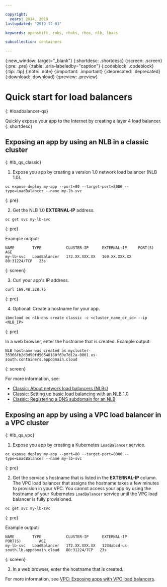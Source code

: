 ```yaml
---

copyright:
  years: 2014, 2019
lastupdated: "2019-12-03"

keywords: openshift, roks, rhoks, rhos, nlb, lbaas

subcollection: containers

---
```


{:new_window: target="_blank"}
{:shortdesc: .shortdesc}
{:screen: .screen}
{:pre: .pre}
{:table: .aria-labeledby="caption"}
{:codeblock: .codeblock}
{:tip: .tip}
{:note: .note}
{:important: .important}
{:deprecated: .deprecated}
{:download: .download}
{:preview: .preview}

# Quick start for load balancers
{: #loadbalancer-qs}

Quickly expose your app to the Internet by creating a layer 4 load balancer.
{: shortdesc}

## Exposing an app by using an NLB in a classic cluster
{: #lb_qs_classic}

1. Expose you app by creating a version 1.0 network load balancer (NLB 1.0).
  ```
  oc expose deploy my-app --port=80 --target-port=8080 --type=LoadBalancer --name my-lb-svc
  ```
  {: pre}

2. Get the NLB 1.0 **EXTERNAL-IP** address.
  ```
  oc get svc my-lb-svc
  ```
  {: pre}

  Example output:
  ```
  NAME        TYPE           CLUSTER-IP      EXTERNAL-IP     PORT(S)        AGE
  my-lb-svc   LoadBalancer   172.XX.XXX.XX   169.XX.XXX.XX   80:31224/TCP   23s
  ```
  {: screen}
  

3. Curl your app's IP address.
  ```
  curl 169.48.228.75
  ```
  {: pre}

4. Optional: Create a hostname for your app.
  ```
  ibmcloud oc nlb-dns create classic -c <cluster_name_or_id> --ip <NLB_IP>
  ```
  {: pre}

  In a web browser, enter the hostname that is created. Example output:
  ```
  NLB hostname was created as mycluster-35366fb2d3d90fd50548180f69e7d12a-0001.us-south.containers.appdomain.cloud
  ```
  {: screen}

For more information, see:
* [<ff-roks311-vpc>Classic: </ff-roks311-vpc>About network load balancers (NLBs)](/docs/openshift?topic=openshift-loadbalancer-about)
* [<ff-roks311-vpc>Classic: </ff-roks311-vpc>Setting up basic load balancing with an NLB 1.0](/docs/openshift?topic=openshift-loadbalancer)
* [<ff-roks311-vpc>Classic: </ff-roks311-vpc>Registering a DNS subdomain for an NLB](/docs/openshift?topic=openshift-loadbalancer_hostname)

## Exposing an app by using a VPC load balancer in a VPC cluster
{: #lb_qs_vpc}

1. Expose you app by creating a Kubernetes `LoadBalancer` service.
  ```
  oc expose deploy my-app --port=80 --target-port=8080 --type=LoadBalancer --name my-lb-svc
  ```
  {: pre}

2. Get the service's hostname that is listed in the **EXTERNAL-IP** column. The VPC load balancer that assigns the hostname takes a few minutes to provision in your VPC. You cannot access your app by using the hostname of your Kubernetes `LoadBalancer` service until the VPC load balancer is fully provisioned.
  ```
  oc get svc my-lb-svc
  ```
  {: pre}

  Example output:
  ```
  NAME        TYPE           CLUSTER-IP      EXTERNAL-IP                            PORT(S)        AGE
  my-lb-svc   LoadBalancer   172.XX.XXX.XX   1234abcd-us-south.lb.appdomain.cloud   80:31224/TCP   23s
  ```
  {: screen}

3. In a web browser, enter the hostname that is created.

For more information, see [VPC: Exposing apps with VPC load balancers](/docs/openshift?topic=openshift-vpc-lbaas).

